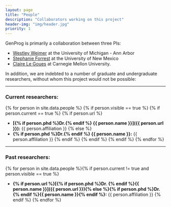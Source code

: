 ```yaml
---
layout: page
title: "People"
description: "Collaborators working on this project"
header-img: "img/header.jpg"
priority: 1
---
```


GenProg is primarily a collaboration between three PIs:
* [Westley Weimer](http://www.cs.virginia.edu/~weimer) at the University of Michigan - Ann Arbor
* [Stephanie Forrest](http://www.cs.unm.edu/~forrest) at the
University of New Mexico
*  [Claire Le&nbsp;Goues](http://www.cs.cmu.edu/~clegoues/) at Carnegie Mellon
University. 


In addition, we are indebted to a number of graduate and undergraduate
researchers, without whom this project would not be possible:

---

### Current researchers:

{% for person in site.data.people %} 
{% if person.visible == true %}
{% if person.current == true %}
{% if person.url %}
* **[{% if person.phd %}Dr.{% endif %} {{ person.name }}]({{ person.url }}):** {{ person.affiliation }}
{% else %}
* **{% if person.phd %}Dr.{% endif %} {{ person.name }}:** {{ person.affiliation }}
{% endif %}
{% endif %}
{% endif %}
{% endfor %}

---

### Past researchers:

{% for person in site.data.people %}{% if person.current != true and person.visible == true %} 
* **{% if person.url %}[{% if person.phd %}Dr. {% endif %}{{ person.name }}]({{ person.url }}){% else %}{% if person.phd %}Dr. {% endif %}{{ person.name }}{% endif %}:** {{ person.affiliation }}  {% endif %}  {% endfor %} 
